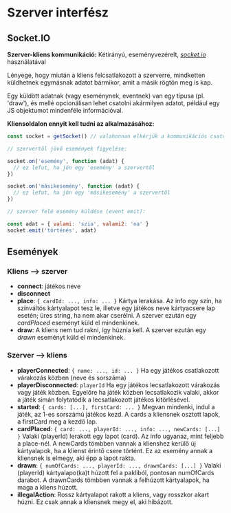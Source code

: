 # Szerver interfész

## Socket.IO

**Szerver-kliens kommunikáció:** Kétirányú, eseményvezérelt, *[socket.io](https://socket.io/)* használatával

Lényege, hogy miután a kliens felcsatlakozott a szerverre, mindketten küldhetnek egymásnak adatot bármikor, amit a másik rögtön meg is kap.

Egy küldött adatnak (vagy eseménynek, eventnek) van egy típusa (pl. 'draw'), és mellé opcionálisan lehet csatolni akármilyen adatot, például egy JS objektumot mindenféle információval.

**Kliensoldalon ennyit kell tudni az alkalmazásához:**

```javascript
const socket = getSocket() // valahonnan elkérjük a kommunikációs csatornánkat

// szervertől jövő események figyelése:

socket.on('esemény', function (adat) {
  // ez lefut, ha jön egy 'esemény' a szervertől
})

socket.on('másikesemény', function (adat) {
  // ez lefut, ha jön egy 'másikesemény' a szervertől
})

// szerver felé esemény küldése (event emit):

const adat = { valami: 'szia', valami2: 'na' }
socket.emit('történés', adat)
```

## Események

### Kliens --> szerver

- **connect**: játékos neve
- **disconnect**
- **place**: `{ cardId: ..., info: ... }`
   Kártya lerakása. Az info egy szín, ha színváltós kártyalapot tesz le, illetve egy játékos neve kártyacsere lap esetén; üres string, ha nem akar cserélni. A szerver ezután egy *cardPlaced* eseményt küld el mindenkinek.
- **draw**:
   A kliens nem tud rakni, így húznia kell. A szerver ezután egy *drawn* eseményt küld el mindenkinek.

### Szerver --> kliens

- **playerConnected**: `{ name: ..., id: ... }`
   Ha egy játékos csatlakozott várakozás közben (neve és sorszáma)
- **playerDisconnected**: `playerId`
   Ha egy játékos lecsatlakozott várakozás vagy játék közben. Egyelőre ha játék közben lecsatlakozik valaki, akkor a játék simán folytatódik a lecsatlakozott játékos kitörlésével.
- **started**: `{ cards: [...], firstCard: ... }`
   Megvan mindenki, indul a játék, az 1-es sorszámú játékos kezd. A cards a kliensnek osztott lapok, a firstCard meg a kezdő lap.
- **cardPlaced**: `{ card: ..., playerId: ..., info: ..., newCards: [...] }`
   Valaki (playerId) lerakott egy lapot (card). Az info ugyanaz, mint feljebb a place-nél. A newCards tömbben vannak a klienshez kerülő új kártyalapok, ha a klienst érintő csere történt. Ez az esemény annak a kliensnek is elmegy, aki épp a lapot rakta.
- **drawn**: `{ numOfCards: ..., playerId: ..., drawnCards: [...] }`
   Valaki (playerId) kártyalapo(ka)t húzott fel a pakliból, pontosan numOfCards darabot. A drawnCards tömbben vannak a felhúzott kártyalapok, ha maga a kliens húzott.
- **illegalAction**:
   Rossz kártyalapot rakott a kliens, vagy rosszkor akart húzni. Ez csak annak a kliensnek megy el, aki hibázott.

